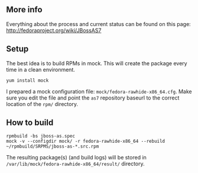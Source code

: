 ## More info

Everything about the process and current status can be found on this page: http://fedoraproject.org/wiki/JBossAS7

## Setup

The best idea is to build RPMs in mock. This will create the package every time in a clean environment.

    yum install mock

I prepared a mock configuration file: `mock/fedora-rawhide-x86_64.cfg`. Make sure you edit the file and point the `as7` repository baseurl to the correct location of the `rpm/` directory.

## How to build

    rpmbuild -bs jboss-as.spec
    mock -v --configdir mock/ -r fedora-rawhide-x86_64 --rebuild ~/rpmbuild/SRPMS/jboss-as-*.src.rpm

The resulting package(s) (and build logs) will be stored in `/var/lib/mock/fedora-rawhide-x86_64/result/` directory.

